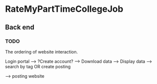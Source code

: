 # RateMyPartTimeCollegeJob

## Back end

### TODO

The ordering of website interaction.

Login portal --> ?Create account? --> Download data --> Display data --> search by tag OR create posting

--> posting website
